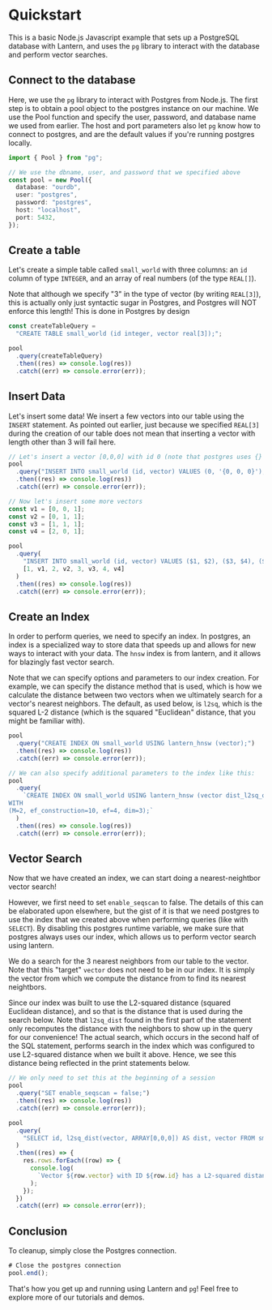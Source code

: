 # Quickstart

This is a basic Node.js Javascript example that sets up a PostgreSQL database with Lantern, and uses the `pg` library to interact with the database and perform vector searches.

## Connect to the database

Here, we use the `pg` library to interact with Postgres from Node.js. The first step is to obtain a pool object to the postgres instance on our machine. We use the Pool function and specify the user, password, and database name we used from earlier. The host and port parameters also let `pg` know how to connect to postgres, and are the default values if you're running postgres locally.

```typescript
import { Pool } from "pg";

// We use the dbname, user, and password that we specified above
const pool = new Pool({
  database: "ourdb",
  user: "postgres",
  password: "postgres",
  host: "localhost",
  port: 5432,
});
```

## Create a table

Let's create a simple table called `small_world` with three columns: an `id` column of type `INTEGER`, and an array of real numbers (of the type `REAL[]`).

Note that although we specify "3" in the type of vector (by writing `REAL[3]`), this is actually only just syntactic sugar in Postgres, and Postgres will NOT enforce this length! This is done in Postgres by design

```typescript
const createTableQuery =
  "CREATE TABLE small_world (id integer, vector real[3]);";

pool
  .query(createTableQuery)
  .then((res) => console.log(res))
  .catch((err) => console.error(err));
```

## Insert Data

Let's insert some data! We insert a few vectors into our table using the `INSERT` statement. As pointed out earlier, just because we specified `REAL[3]` during the creation of our table does not mean that inserting a vector with length other than 3 will fail here.

```typescript
// Let's insert a vector [0,0,0] with id 0 (note that postgres uses {} braces)
pool
  .query("INSERT INTO small_world (id, vector) VALUES (0, '{0, 0, 0}');")
  .then((res) => console.log(res))
  .catch((err) => console.error(err));

// Now let's insert some more vectors
const v1 = [0, 0, 1];
const v2 = [0, 1, 1];
const v3 = [1, 1, 1];
const v4 = [2, 0, 1];

pool
  .query(
    "INSERT INTO small_world (id, vector) VALUES ($1, $2), ($3, $4), ($5, $6), ($7, $8);",
    [1, v1, 2, v2, 3, v3, 4, v4]
  )
  .then((res) => console.log(res))
  .catch((err) => console.error(err));
```

## Create an Index

In order to perform queries, we need to specify an index. In postgres, an index is a specialized way to store data that speeds up and allows for new ways to interact with your data. The `hnsw` index is from lantern, and it allows for blazingly fast vector search.

Note that we can specify options and parameters to our index creation. For example, we can specify the distance method that is used, which is how we calculate the distance between two vectors when we ultimately search for a vector's nearest neighbors. The default, as used below, is `l2sq`, which is the squared L-2 distance (which is the squared "Euclidean" distance, that you might be familiar with).

```typescript
pool
  .query("CREATE INDEX ON small_world USING lantern_hnsw (vector);")
  .then((res) => console.log(res))
  .catch((err) => console.error(err));

// We can also specify additional parameters to the index like this:
pool
  .query(
    `CREATE INDEX ON small_world USING lantern_hnsw (vector dist_l2sq_ops)
WITH
(M=2, ef_construction=10, ef=4, dim=3);`
  )
  .then((res) => console.log(res))
  .catch((err) => console.error(err));
```

## Vector Search

Now that we have created an index, we can start doing a nearest-neightbor vector search!

However, we first need to set `enable_seqscan` to false. The details of this can be elaborated upon elsewhere, but the gist of it is that we need postgres to use the index that we created above when performing queries (like with `SELECT`). By disabling this postgres runtime variable, we make sure that postgres always uses our index, which allows us to perform vector search using lantern.

We do a search for the 3 nearest neighbors from our table to the vector. Note that this "target" `vector` does not need to be in our index. It is simply the vector from which we compute the distance from to find its nearest neightbors.

Since our index was built to use the L2-squared distance (squared Euclidean distance), and so that is the distance that is used during the search below. Note that `l2sq_dist` found in the first part of the statement only recomputes the distance with the neighbors to show up in the query for our convenience! The actual search, which occurs in the second half of the SQL statement, performs search in the index which was configured to use L2-squared distance when we built it above. Hence, we see this distance being reflected in the print statements below.

```typescript
// We only need to set this at the beginning of a session
pool
  .query("SET enable_seqscan = false;")
  .then((res) => console.log(res))
  .catch((err) => console.error(err));

pool
  .query(
    "SELECT id, l2sq_dist(vector, ARRAY[0,0,0]) AS dist, vector FROM small_world ORDER BY vector <-> ARRAY[0,0,0] LIMIT 3;"
  )
  .then((res) => {
    res.rows.forEach((row) => {
      console.log(
        `Vector ${row.vector} with ID ${row.id} has a L2-squared distance of ${row.dist} from [0,0,0]`
      );
    });
  })
  .catch((err) => console.error(err));
```

## Conclusion

To cleanup, simply close the Postgres connection.

```typescript
# Close the postgres connection
pool.end();
```

That's how you get up and running using Lantern and `pg`! Feel free to explore more of our tutorials and demos.
